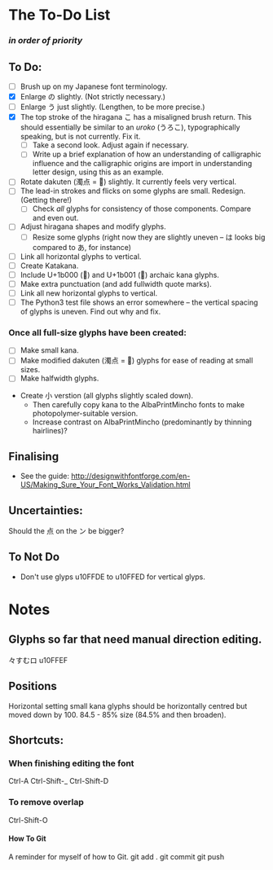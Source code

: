 # The To-Do List
### *in order of priority*

## To Do:
* [ ] Brush up on my Japanese font terminology.
* [x] Enlarge の slightly. (Not strictly necessary.)
* [ ] Enlarge う just slightly. (Lengthen, to be more precise.)
* [x] The top stroke of the hiragana こ has a misaligned brush return. This should essentially be similar to an *uroko* (うろこ), typographically speaking, but is not currently. Fix it.
  * [ ] Take a second look. Adjust again if necessary.
  * [ ] Write up a brief explanation of how an understanding of calligraphic influence and the calligraphic origins are import in understanding letter design, using this as an example.
* [ ] Rotate dakuten (濁点 = ゙) slightly. It currently feels very vertical.
* [ ] The lead-in strokes and flicks on some glyphs are small. Redesign. (Getting there!)
  * [ ] Check *all* glyphs for consistency of those components. Compare and even out.
* [ ] Adjust hiragana shapes and modify glyphs.
  * [ ] Resize some glyphs (right now they are slightly uneven – は looks big compared to あ, for instance)
* [ ] Link all horizontal glyphs to vertical.
* [ ] Create Katakana.
* [ ] Include U+1b000 (𛀀) and U+1b001 (𛀁) archaic kana glyphs.
* [ ] Make extra punctuation (and add fullwidth quote marks).
* [ ] Link all new horizontal glyphs to vertical.
* [ ] The Python3 test file shows an error somewhere – the vertical spacing of glyphs is uneven. Find out why and fix.

### Once all full-size glyphs have been created:
* [ ] Make small kana.
* [ ] Make modified dakuten (濁点 = ゙) glyphs for ease of reading at small sizes.
* [ ] Make halfwidth glyphs.
* Create 小 verstion (all glyphs slightly scaled down).
  * Then carefully copy kana to the AlbaPrintMincho fonts to make photopolymer-suitable version.
  * Increase contrast on AlbaPrintMincho (predominantly by thinning hairlines)?

## Finalising
* See the guide:
http://designwithfontforge.com/en-US/Making_Sure_Your_Font_Works_Validation.html

## Uncertainties:
Should the 点 on the ン be bigger?

## To Not Do
* Don't use glyps u10FFDE to u10FFED for vertical glyps.


# Notes

## Glyphs so far that need manual direction editing.
々すむロ
u10FFEF

## Positions
Horizontal setting small kana glyphs should be horizontally centred but moved down by 100. 84.5 - 85% size (84.5% and then broaden).

## Shortcuts:
### When finishing editing the font
Ctrl-A
Ctrl-Shift-_
Ctrl-Shift-D

### To remove overlap
Ctrl-Shift-O

#### How To Git
A reminder for myself of how to Git.
git add .
git commit
git push
